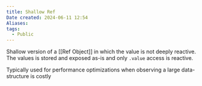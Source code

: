 ```yaml
---
title: Shallow Ref
Date created: 2024-06-11 12:54
Aliases:
tags: 
  - Public
---
```


Shallow version of a [[Ref Object]] in which the value is not deeply reactive. The values is stored and exposed as-is and only `.value` access is reactive.

Typically used for performance optimizations when observing a large data-structure is costly

